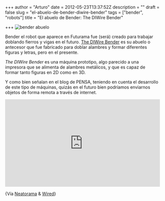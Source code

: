 +++
author = "Arturo"
date = 2012-05-23T13:37:52Z
description = ""
draft = false
slug = "el-abuelo-de-bender-diwire-bender"
tags = ["bender", "robots"]
title = "El abuelo de Bender: The DIWire Bender"

+++
![bender abuelo](/content/images/2016/06/bender-alambres1.jpg)

Bender el robot que aparece en Futurama fue (será) creado para trabajar doblando fierros y vigas en el futuro. [The DIWire Bender](http://pensanyc.com/) es su abuelo o antecesor que fue fabricado para doblar alambres y formar diferentes figuras y letras, pero en el presente.

*The DIWire Bender* es una máquina prototipo, algo parecido a una impresora que se alimenta de alambres metálicos, y que es capaz de formar tanto figuras en 2D como en 3D.

Y como bien señalan en el blog de PENSA, teniendo en cuenta el desarrollo de este tipo de máquinas, quizás en el futuro bien podríamos enviarnos objetos de forma remota a través de internet.

<div style="padding:56.25% 0 0 0;position:relative;"><iframe src="https://player.vimeo.com/video/75230326" style="position:absolute;top:0;left:0;width:100%;height:100%;" frameborder="0" webkitallowfullscreen mozallowfullscreen allowfullscreen></iframe></div><script src="https://player.vimeo.com/api/player.js"></script>

{Vía <a href="https://www.neatorama.com/2012/05/22/diwire-bender/">Neatorama</a> &amp; <a href="https://www.wired.com/beyond_the_beyond/2012/05/the-diwire-bender-a-wire-bending-fabricator/">Wired</a>}
